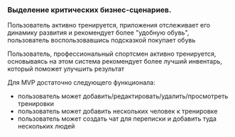 ### Выделение критических бизнес-сценариев.

Пользователь активно тренируется, приложения отслеживает его динамику развития
и рекомендует более "удобную обувь", 
пользователь воспользовавшись подсказкой покупает обувь

Пользователь, профессиональный спортсмен активно тренируется, 
основываясь на этом система рекомендует более лучший инвентарь, 
который поможет улучшить результат

Для MVP достаточно следующего функционала:
 * пользователь может добавить/редактировать/удалить/просмотреть тренировки 
 * пользователь может добавить нескольких человек к тренировке
 * пользователь может создать чат для переписки и добавить туда нескольких людей

